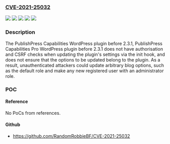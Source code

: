 ### [CVE-2021-25032](https://cve.mitre.org/cgi-bin/cvename.cgi?name=CVE-2021-25032)
![](https://img.shields.io/static/v1?label=Product&message=PublishPress%20Capabilities%20%E2%80%93%20User%20Role%20Access%2C%20Editor%20Permissions%2C%20Admin%20Menus&color=blue)
![](https://img.shields.io/static/v1?label=Product&message=PublishPress%20Capabilities%20Pro&color=blue)
![](https://img.shields.io/static/v1?label=Version&message=2.0%3E%3D%202.0%20&color=brighgreen)
![](https://img.shields.io/static/v1?label=Vulnerability&message=CWE-352%20Cross-Site%20Request%20Forgery%20(CSRF)&color=brighgreen)
![](https://img.shields.io/static/v1?label=Vulnerability&message=CWE-862%20Missing%20Authorization&color=brighgreen)

### Description

The PublishPress Capabilities WordPress plugin before 2.3.1, PublishPress Capabilities Pro WordPress plugin before 2.3.1 does not have authorisation and CSRF checks when updating the plugin's settings via the init hook, and does not ensure that the options to be updated belong to the plugin. As a result, unauthenticated attackers could update arbitrary blog options, such as the default role and make any new registered user with an administrator role.

### POC

#### Reference
No PoCs from references.

#### Github
- https://github.com/RandomRobbieBF/CVE-2021-25032

